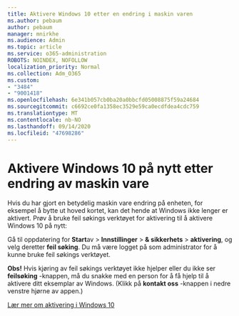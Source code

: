 ```yaml
---
title: Aktivere Windows 10 etter en endring i maskin varen
ms.author: pebaum
author: pebaum
manager: mnirkhe
ms.audience: Admin
ms.topic: article
ms.service: o365-administration
ROBOTS: NOINDEX, NOFOLLOW
localization_priority: Normal
ms.collection: Adm_O365
ms.custom:
- "3484"
- "9001418"
ms.openlocfilehash: 6e341b057cb0ba20a0bbcfd05008875f59a24684
ms.sourcegitcommit: c6692ce0fa1358ec3529e59ca0ecdfdea4cdc759
ms.translationtype: MT
ms.contentlocale: nb-NO
ms.lasthandoff: 09/14/2020
ms.locfileid: "47698286"
---
```

# <a name="reactivating-windows-10-after-a-hardware-change"></a>Aktivere Windows 10 på nytt etter endring av maskin vare

Hvis du har gjort en betydelig maskin vare endring på enheten, for eksempel å bytte ut hoved kortet, kan det hende at Windows ikke lenger er aktivert. Prøv å bruke feil søkings verktøyet for aktivering til å aktivere Windows 10 på nytt:

Gå til oppdatering for **Start**av  >  **Innstillinger**  >  **& sikkerhets**  >  **aktivering**, og velg deretter **feil søking**. Du må være logget på som administrator for å kunne bruke feil søkings verktøyet.

**Obs!** Hvis kjøring av feil søkings verktøyet ikke hjelper eller du ikke ser **feilsøking** -knappen, må du snakke med en person for å få hjelp til å aktivere ditt eksemplar av Windows. (Klikk på **kontakt oss** -knappen i nedre venstre hjørne av appen.)

[Lær mer om aktivering i Windows 10](https://support.microsoft.com/help/12440/windows-10-activate)
